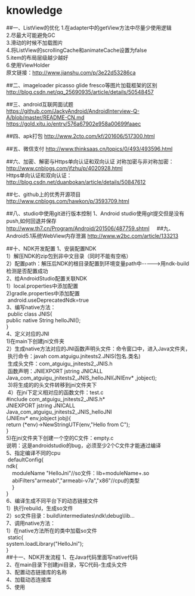 # knowledge
##一、ListView的优化
1.在adapter中的getView方法中尽量少使用逻辑</br>
2.尽最大可能避免GC</br>
3.滑动的时候不加载图片</br>
4.将ListView的scrollingCache和animateCache设置为false</br>
5.item的布局层级越少越好</br>
6.使用ViewHolder</br>
原文链接：http://www.jianshu.com/p/3e22d53286ca

##二、imageloader picasso glide fresco等图片加载框架的区别
http://blog.csdn.net/qq_25690935/article/details/50548457

##三、android互联网面试题
https://github.com/JackyAndroid/AndroidInterview-Q-A/blob/master/README-CN.md
https://gold.xitu.io/entry/576a67902e958a00699faaec

##四、apk打包
http://www.2cto.com/kf/201606/517300.html

##五、微信支付
http://www.thinksaas.cn/topics/0/493/493596.html

##六、加密、解密与Https单向认证和双向认证
对称加密与非对称加密：
  http://www.cnblogs.com/jfzhu/p/4020928.html                             
Https单向认证和双向认证：
  http://blog.csdn.net/duanbokan/article/details/50847612

##七、github上的优秀开源项目
http://www.cnblogs.com/hawkon/p/3593709.html

##八、studio中使用git进行版本控制
1、Android studio使用git提交但是没有push,如何回退并保存</br>
    http://www.th7.cn/Program/Android/201506/487759.shtml
    
##九、Android5.1系统WebView内存泄漏
    http://www.w2bc.com/article/133213
    
##十、NDK开发配置
1、安装配置NDK</br>
  1）解压NDK的zip包到非中文目录（同时不能有空格）</br>
  2）配置path：解压后NDK的根目录配置到环境变量path中----->用ndk-build检测是否配置成功</br>
2、给AndroidStudio配置关联NDK</br>
  1）local.properties中添加配置</br>
  2)gradle.properties中添加配置</br>
  android.useDeprecatedNdk=true</br>
3、编写native方法：</br>
  public class JNIS{</br>
    public native String helloJNI();</br>
  }</br>
4、定义对应的JNI</br>
  1)在main下创建jni文件夹</br>
  2）生成native方法对应的JNI函数声明头文件：命令窗口中，进入Java文件夹，</br>
  执行命令：javah com.atguigu.jnitests2.JNIS(包名.类名)</br>
  生成头文件：com_atguigu_jnitests2_JNIS.h</br>
  函数声明：JNIEXPORT jstring JNICALL</br>
Java_com_atguigu_jnitests2_JNIS_helloJNI(JNIEnv* ,jobject);</br>
  3)将生成的的头文件转移到jni文件夹下</br>
  4）在jni下定义相对应的函数文件：test.c</br>
  #include com_atguigu_jnitests2_JNIS.h*</br>
  JNIEXPORT jstring JNICALL </br>
Java_com_atguigu_jnitests2_JNIS_helloJNI</br>
(JNIEnv* env,jobject jobj){</br>
  return (*env)->NewStringUTF(env,"Hello from C");</br>
}</br>
  5)在jni文件夹下创建一个空的C文件：empty.c</br>
  说明：这是androidstudio的bug，必须至少2个C文件才能通过编译</br>
5、指定编译不同的cpu</br>
  defaultConfig{</br>
    ndk{</br>
      moduleName "HelloJni"//so文件：lib+moduleName+.so</br>
      abiFilters"armeabi","armeabi-v7a","x86"//cpu的类型</br>
     }</br>
  }</br>
6、编译生成不同平台下的动态链接文件</br>
  1）执行rebuild，生成so文件</br>
  2）so文件目录：build\intermediates\ndk\debug\lib\...</br>
7、调用native方法：</br>
  1）在native方法所在的类中加载so文件</br>
  static{</br>
    system.loadLibrary("HelloJni");</br>
  }</br>
##十一、NDK开发流程
1、在Java代码里面写native代码</br>
2、在main目录下创建jni目录，写C代码-生成头文件</br>
3、配置动态链接库的名称</br>
4、加载动态连接库</br>
5、使用</br>
